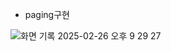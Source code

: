 - paging구현
  
![화면 기록 2025-02-26 오후 9 29 27](https://github.com/user-attachments/assets/62e463a4-bc30-4d94-bd23-5c424ef824bd)
